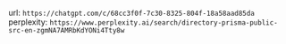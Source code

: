 url: `https://chatgpt.com/c/68cc3f0f-7c30-8325-804f-18a58aad85da`
perplexity: `https://www.perplexity.ai/search/directory-prisma-public-src-en-zgmNA7AMRbKdYONi4Tty8w`